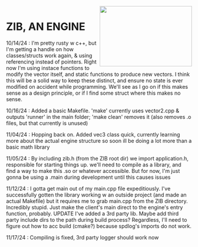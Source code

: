 <img src="https://i.imgur.com/FX8cmmQ.png" width="250" height="164" align="right"/>

# ZIB, AN ENGINE

10/14/24 : I'm pretty rusty w c++, but I'm getting a handle on how classes/structs work again, & using referencing instead of pointers. Right now I'm using instace functions to modify the vector itself, and static functions to produce new vectors. I think this will be a solid way to keep these distinct, and ensure no state is ever modified on accident while programming. We'll see as I go on if this makes sense as a design principle, or if I find some struct where this makes no sense.

10/16/24 : Added a basic Makefile. 'make' currently uses vector2.cpp & outputs 'runner' in the main folder; 'make clean' removes it (also removes .o files, but that currently is unused)

11/04/24 : Hopping back on. Added vec3 class quick, currently learning more about the actual engine structure so soon ill be doing a lot more than a basic math library

11/05/24 : By including zib.h (from the ZIB root dir) we import application.h, responsible for starting things up. we'll need to compile as a library, and find a way to make this .so or whatever accessible. But for now, I'm just gonna be using a .main during development until this causes issues

11/12/24 : I gotta get main out of my main.cpp file expeditiously. I've successfully gotten the library working w an outside project (and made an actual Makefile) but it requires me to grab main.cpp from the ZIB directory. Incredibly stupid. Just make the client's main direct to the engine's entry function, probably. UPDATE I've added a 3rd party lib. Maybe add third party include dirs to the path during build process? Regardless, I'll need to figure out how to acc build (cmake?) because spdlog's imports do not work.

11/17/24 : Compiling is fixed, 3rd party logger should work now
